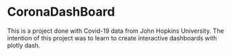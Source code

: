 # CoronaDashBoard
This is a project done with Covid-19 data from John Hopkins University. The intention of this project was to learn to create interactive dashboards with plotly dash.
